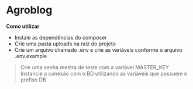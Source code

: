 # Agroblog
**Como utilizar**
- Instale as dependências do composer
- Crie uma pasta uploads na raiz do projeto
- Crie um arquivo chamado .env e crie as variáveis conforme o arquivo .env.example
> Crie uma senha mestra de teste com a variável MASTER_KEY
> Instancie a conexão com o BD utilizando as variáveis que possuem o prefixo DB